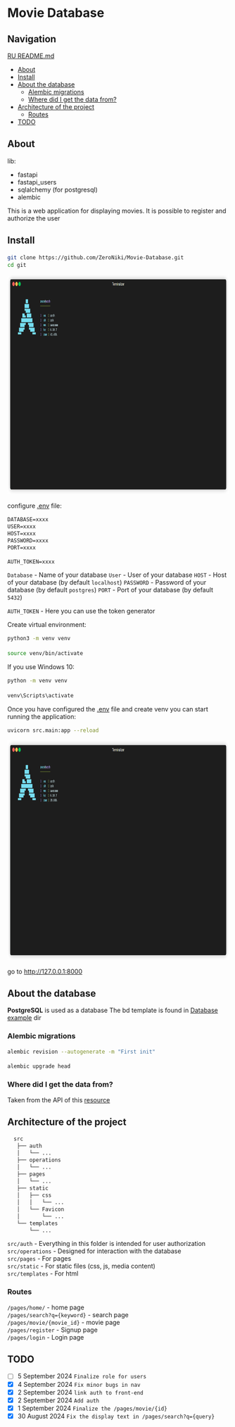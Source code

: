 # Movie Database

## Navigation

[RU README.md](https://github.com/ZeroNiki/Movie-Database/blob/main/RU_README.md)

- [About](#About)
- [Install](#Install)
- [About the database](#About-the-database)
  - [Alembic migrations](#Alembic-migrations)
  - [Where did I get the data from?](#Where-did-I-get-the-data-from?)
- [Architecture of the project](#Architecture-of-the-project)
  - [Routes](#Routes)
- [TODO](#TODO)

## About

lib:

- fastapi
- fastapi_users
- sqlalchemy (for postgresql)
- alembic

This is a web application for displaying movies. It is possible to register and authorize the user

## Install

```bash
git clone https://github.com/ZeroNiki/Movie-Database.git
cd git
```

<img src="https://github.com/ZeroNiki/Movie-Database/blob/main/media/render_git.gif" alt="Alt text" width="800" height="500">

configure [.env](https://github.com/ZeroNiki/Movie-Database/blob/main/.env) file:

```
DATABASE=xxxx
USER=xxxx
HOST=xxxx
PASSWORD=xxxx
PORT=xxxx

AUTH_TOKEN=xxxx
```

`Database` - Name of your database
`User` - User of your database
`HOST` - Host of your database (by default `localhost`)
`PASSWORD` - Password of your database (by default `postgres`)
`PORT` - Port of your database (by default `5432`)

`AUTH_TOKEN` - Here you can use the token generator

Create virtual environment:

```bash
python3 -m venv venv

source venv/bin/activate
```

If you use Windows 10:

```bash
python -m venv venv

venv\Scripts\activate
```

Once you have configured the [.env](https://github.com/ZeroNiki/Movie-Database/blob/main/.env) file and create venv you can start running the application:

```bash
uvicorn src.main:app --reload
```

<img src="https://github.com/ZeroNiki/Movie-Database/blob/main/media/render_uvicorn.gif" alt="Alt text" width="800" height="500">

go to http://127.0.0.1:8000

## About the database

**PostgreSQL** is used as a database
The bd template is found in [Database example](https://github.com/ZeroNiki/Movie-Database/tree/main/Database%20example) dir

### Alembic migrations

```bash
alembic revision --autogenerate -m "First init"

alembic upgrade head
```

### Where did I get the data from?

Taken from the API of this [resource](https://developer.themoviedb.org/docs/getting-started)

## Architecture of the project

```
  src
   ├── auth
   │   └── ...
   ├── operations
   │   └── ...
   ├── pages
   │   └── ...
   ├── static
   │   ├── css
   │   │   └── ...
   │   └── Favicon
   │       └── ...
   └── templates
       └── ...
```

`src/auth` - Everything in this folder is intended for user authorization<br>
`src/operations` - Designed for interaction with the database<br>
`src/pages` - For pages<br>
`src/static` - For static files (css, js, media content)<br>
`src/templates` - For html<br>

### Routes

`/pages/home/` - home page<br>
`/pages/search?q={keyword}` - search page<br>
`/pages/movie/{movie_id}` - movie page<br>
`/pages/register` - Signup page<br>
`/pages/login` - Login page<br>

## TODO

- [ ] 5 September 2024 `Finalize role for users`
- [x] 4 September 2024 `Fix minor bugs in nav`
- [x] 2 September 2024 `link auth to front-end`
- [x] 2 September 2024 `Add auth`
- [x] 1 September 2024 `Finalize the /pages/movie/{id}`
- [x] 30 August 2024 `Fix the display text in /pages/search?q={query}`
